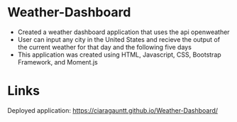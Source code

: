 # Weather-Dashboard
* Created a weather dashboard application that uses the api openweather 
* User can input any city in the United States and recieve the output of the current weather for that day and the following five days
* This application was created using HTML, Javascript, CSS, Bootstrap Framework, and Moment.js

# Links
Deployed application: https://ciaragauntt.github.io/Weather-Dashboard/
